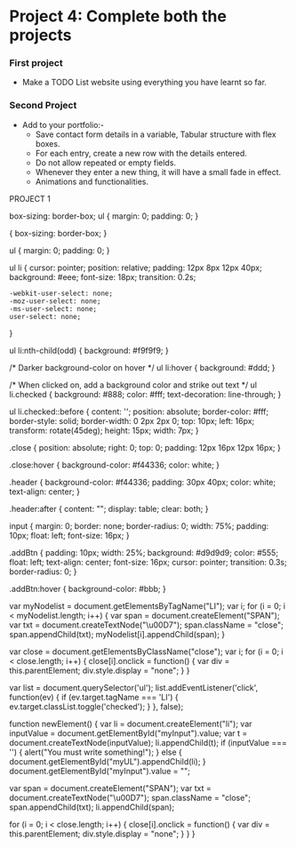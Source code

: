 # Project 4: Complete both the projects

### **First project**
- Make a TODO List website using everything you have learnt so far. 

### **Second Project**
- Add to your portfolio:-
  * Save contact form details in a variable, Tabular structure with flex boxes.
  * For each entry, create a new row with the details entered.
  * Do not allow repeated or empty fields.
  * Whenever they enter a new thing, it will have a small fade in effect.
  * Animations and functionalities.




PROJECT 1


box-sizing: border-box;
  ul {
    margin: 0;
    padding: 0;
  }
  
  {
    box-sizing: border-box;
  }
  

  ul {
    margin: 0;
    padding: 0;
  }
  
  
  ul li {
    cursor: pointer;
    position: relative;
    padding: 12px 8px 12px 40px;
    background: #eee;
    font-size: 18px;
    transition: 0.2s;
  

    -webkit-user-select: none;
    -moz-user-select: none;
    -ms-user-select: none;
    user-select: none;
  }
  
  ul li:nth-child(odd) {
    background: #f9f9f9;
  }
  
  /* Darker background-color on hover */
  ul li:hover {
    background: #ddd;
  }
  
  /* When clicked on, add a background color and strike out text */
  ul li.checked {
    background: #888;
    color: #fff;
    text-decoration: line-through;
  }
  
  
  ul li.checked::before {
    content: '';
    position: absolute;
    border-color: #fff;
    border-style: solid;
    border-width: 0 2px 2px 0;
    top: 10px;
    left: 16px;
    transform: rotate(45deg);
    height: 15px;
    width: 7px;
  }
  
  
  .close {
    position: absolute;
    right: 0;
    top: 0;
    padding: 12px 16px 12px 16px;
  }
  
  .close:hover {
    background-color: #f44336;
    color: white;
  }
  
  
  .header {
    background-color: #f44336;
    padding: 30px 40px;
    color: white;
    text-align: center;
  }
  
  
  .header:after {
    content: "";
    display: table;
    clear: both;
  }
  
  
  input {
    margin: 0;
    border: none;
    border-radius: 0;
    width: 75%;
    padding: 10px;
    float: left;
    font-size: 16px;
  }
  
  
  .addBtn {
    padding: 10px;
    width: 25%;
    background: #d9d9d9;
    color: #555;
    float: left;
    text-align: center;
    font-size: 16px;
    cursor: pointer;
    transition: 0.3s;
    border-radius: 0;
  }
  
  .addBtn:hover {
    background-color: #bbb;
  }


  var myNodelist = document.getElementsByTagName("LI");
var i;
for (i = 0; i < myNodelist.length; i++) {
  var span = document.createElement("SPAN");
  var txt = document.createTextNode("\u00D7");
  span.className = "close";
  span.appendChild(txt);
  myNodelist[i].appendChild(span);
}


var close = document.getElementsByClassName("close");
var i;
for (i = 0; i < close.length; i++) {
  close[i].onclick = function() {
    var div = this.parentElement;
    div.style.display = "none";
  }
}


var list = document.querySelector('ul');
list.addEventListener('click', function(ev) {
  if (ev.target.tagName === 'LI') {
    ev.target.classList.toggle('checked');
  }
}, false);

function newElement() {
  var li = document.createElement("li");
  var inputValue = document.getElementById("myInput").value;
  var t = document.createTextNode(inputValue);
  li.appendChild(t);
  if (inputValue === '') {
    alert("You must write something!");
  } else {
    document.getElementById("myUL").appendChild(li);
  }
  document.getElementById("myInput").value = "";

  var span = document.createElement("SPAN");
  var txt = document.createTextNode("\u00D7");
  span.className = "close";
  span.appendChild(txt);
  li.appendChild(span);

  for (i = 0; i < close.length; i++) {
    close[i].onclick = function() {
      var div = this.parentElement;
      div.style.display = "none";
    }
  }
}

    

